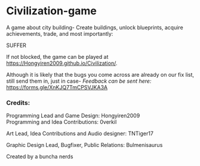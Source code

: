 # Civilization-game

A game about city building- 
Create buildings, unlock blueprints, acquire achievements, trade, and most importantly:

SUFFER

If not blocked, the game can be played at https://Hongyiren2009.github.io/Civilization/.

Although it is likely that the bugs you come across are already on our fix list, still send them in, just in case-
*Feedback can be sent here:* https://forms.gle/XnKJQ7TmCPSVJKA3A


### Credits:
Programming Lead and Game Design: Hongyiren2009  
Programming and Idea Contributions: 0verkil

Art Lead, Idea Contributions and Audio designer: TNTiger17

Graphic Design Lead, Bugfixer, Public Relations: Bulmenisaurus

Created by a buncha nerds
